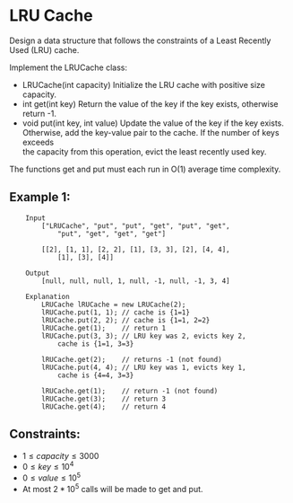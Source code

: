 # LRU Cache

Design a data structure that follows the constraints of a Least Recently  
Used (LRU) cache.

Implement the LRUCache class:

* LRUCache(int capacity) Initialize the LRU cache with positive size capacity.
* int get(int key) Return the value of the key if the key exists, otherwise  
return -1.
* void put(int key, int value) Update the value of the key if the key exists.  
Otherwise, add the key-value pair to the cache. If the number of keys exceeds  
the capacity from this operation, evict the least recently used key.

The functions get and put must each run in O(1) average time complexity.

 

## Example 1:

        Input
            ["LRUCache", "put", "put", "get", "put", "get", 
                "put", "get", "get", "get"]

            [[2], [1, 1], [2, 2], [1], [3, 3], [2], [4, 4], 
                [1], [3], [4]]

        Output
            [null, null, null, 1, null, -1, null, -1, 3, 4]

        Explanation
            LRUCache lRUCache = new LRUCache(2);
            lRUCache.put(1, 1); // cache is {1=1}
            lRUCache.put(2, 2); // cache is {1=1, 2=2}
            lRUCache.get(1);    // return 1
            lRUCache.put(3, 3); // LRU key was 2, evicts key 2, 
                cache is {1=1, 3=3}

            lRUCache.get(2);    // returns -1 (not found)
            lRUCache.put(4, 4); // LRU key was 1, evicts key 1, 
                cache is {4=4, 3=3}

            lRUCache.get(1);    // return -1 (not found)
            lRUCache.get(3);    // return 3
            lRUCache.get(4);    // return 4

 

## Constraints:

* $1 \le capacity \le 3000$
* $0 \le key \le 10^4$
* $0 \le value \le 10^5$
* At most $2 * 10^5$ calls will be made to get and put.

